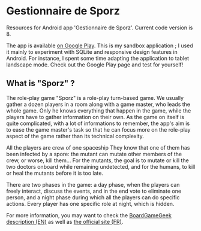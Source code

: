 # Gestionnaire de Sporz

Resources for Android app 'Gestionnaire de Sporz'.
Current code version is 8.

The app is available [on Google Play](https://play.google.com/store/apps/details?id=com.minastelien.quentin.gestionnairedesporz). This is my sandbox application ; I used it mainly to experiment with SQLite and responsive design features in Android. For instance, I spent some time adapting the application to tablet landscape mode. Check out the Google Play page and test for yourself!



## What is "Sporz" ?

The role-play game "Sporz" is a role-play turn-based game. We usually gather a dozen players in a room along with a game master, who leads the whole game. Only he knows everything that happen in the game, while the players have to gather information on their own. As the game on itself is quite complicated, with a lot of informations to remember, the app's aim is to ease the game master's task so that he can focus more on the role-play aspect of the game rather than its technical complexity.

All the players are crew of one spaceship They know that one of them has been infected by a spore: the mutant can mutate other members of the crew, or worse, kill them... For the mutants, the goal is to mutate or kill the two doctors onboard while remaining undetected, and for the humans, to kill or heal the mutants before it is too late.

There are two phases in the game: a day phase, when the players can freely interact, discuss the events, and in the end vote to eliminate one person, and a night phase during which all the players can do specific actions. Every player has one specific role at night, which is hidden.

For more information, you may want to check the [BoardGameGeek description (EN)](https://boardgamegeek.com/boardgame/92465/sporz-original-outbreak) as well as [the official site (FR)](http://www.sporz.fr/).
